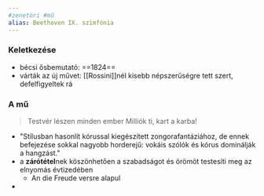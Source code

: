 ```yaml
---
#zenetöri #mű
alias: Beethoven IX. szimfónia
---
```


### Keletkezése
- bécsi ősbemutató: ==1824==
- várták az új művet: [[Rossini]]nél kisebb népszerűségre tett szert, defelfigyeltek rá

### A mű
> Testvér lészen minden ember
> Milliók ti, kart a karba!

- "Stílusban hasonlít kórussal kiegészített zongorafantáziához, de ennek befejezése sokkal nagyobb horderejű: vokáis szólók és kórus dominálják a hangzást."
- a **zárótétel**nek köszönhetően a szabadságot és örömöt testesíti meg az elnyomás évtizedében
	- An die Freude versre alapul
- 
